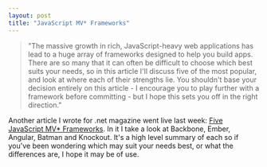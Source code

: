```yaml
---
layout: post
title: "JavaScript MV* Frameworks"
---
```


> "The massive growth in rich, JavaScript-heavy web applications has lead to a huge array of frameworks designed to help you build apps. There are so many that it can often be difficult to choose which best suits your needs, so in this article I'll discuss five of the most popular, and look at where each of their strengths lie. You shouldn't base your decision entirely on this article - I encourage you to play further with a framework before committing - but I hope this sets you off in the right direction."

Another article I wrote for .net magazine went live last week: [Five JavaScript MV* Frameworks](http://www.netmagazine.com/features/essential-javascript-top-five-mvc-frameworks). In it I take a look at Backbone, Ember, Angular, Batman and Knockout. It's a high level summary of each so if you've been wondering which may suit your needs best, or what the differences are, I hope it may be of use.
